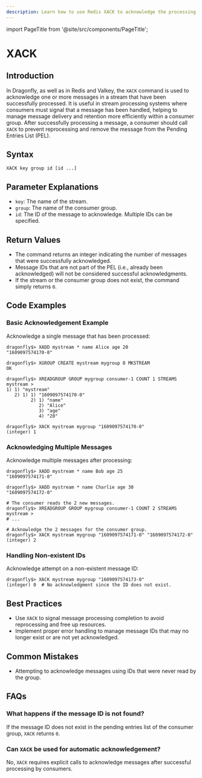 ```yaml
---
description: Learn how to use Redis XACK to acknowledge the processing of a message from a stream by a consumer.
---
```


import PageTitle from '@site/src/components/PageTitle';

# XACK

<PageTitle title="Redis XACK Command (Documentation) | Dragonfly" />

## Introduction

In Dragonfly, as well as in Redis and Valkey, the `XACK` command is used to acknowledge one or more messages in a stream that have been successfully processed.
It is useful in stream processing systems where consumers must signal that a message has been handled, helping to manage message delivery and retention more efficiently within a consumer group.
After successfully processing a message, a consumer should call `XACK` to prevent reprocessing and remove the message from the Pending Entries List (PEL).

## Syntax

```shell
XACK key group id [id ...]
```

## Parameter Explanations

- `key`: The name of the stream.
- `group`: The name of the consumer group.
- `id`: The ID of the message to acknowledge. Multiple IDs can be specified.

## Return Values

- The command returns an integer indicating the number of messages that were successfully acknowledged.
- Message IDs that are not part of the PEL (i.e., already been acknowledged) will not be considered successful acknowledgments.
- If the stream or the consumer group does not exist, the command simply returns `0`.

## Code Examples

### Basic Acknowledgement Example

Acknowledge a single message that has been processed:

```shell
dragonfly$> XADD mystream * name Alice age 20
"1609097574170-0"

dragonfly$> XGROUP CREATE mystream mygroup 0 MKSTREAM
OK

dragonfly$> XREADGROUP GROUP mygroup consumer-1 COUNT 1 STREAMS mystream >
1) 1) "mystream"
   2) 1) 1) "1609097574170-0"
         2) 1) "name"
            2) "Alice"
            3) "age"
            4) "20"

dragonfly$> XACK mystream mygroup "1609097574170-0"
(integer) 1
```

### Acknowledging Multiple Messages

Acknowledge multiple messages after processing:

```shell
dragonfly$> XADD mystream * name Bob age 25
"1609097574171-0"

dragonfly$> XADD mystream * name Charlie age 30
"1609097574172-0"

# The consumer reads the 2 new messages.
dragonfly$> XREADGROUP GROUP mygroup consumer-1 COUNT 2 STREAMS mystream >
# ...

# Acknowledge the 2 messages for the consumer group.
dragonfly$> XACK mystream mygroup "1609097574171-0" "1609097574172-0"
(integer) 2
```

### Handling Non-existent IDs

Acknowledge attempt on a non-existent message ID:

```shell
dragonfly$> XACK mystream mygroup "1609097574173-0"
(integer) 0  # No acknowledgment since the ID does not exist.
```

## Best Practices

- Use `XACK` to signal message processing completion to avoid reprocessing and free up resources.
- Implement proper error handling to manage message IDs that may no longer exist or are not yet acknowledged.

## Common Mistakes

- Attempting to acknowledge messages using IDs that were never read by the group.

## FAQs

### What happens if the message ID is not found?

If the message ID does not exist in the pending entries list of the consumer group, `XACK` returns `0`.

### Can `XACK` be used for automatic acknowledgement?

No, `XACK` requires explicit calls to acknowledge messages after successful processing by consumers.

